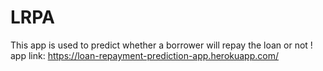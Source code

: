 # LRPA
This app is used to predict whether a borrower will repay the loan or not ! <br>
app link: https://loan-repayment-prediction-app.herokuapp.com/
